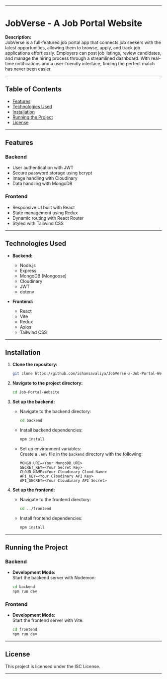 
---

# JobVerse - A Job Portal Website

**Description:**  
JobVerse is a full-featured job portal app that connects job seekers with the latest opportunities, allowing them to browse, apply, and track job applications effortlessly. Employers can post job listings, review candidates, and manage the hiring process through a streamlined dashboard. With real-time notifications and a user-friendly interface, finding the perfect match has never been easier.

---

## Table of Contents
- [Features](#features)
- [Technologies Used](#technologies-used)
- [Installation](#installation)
- [Running the Project](#running-the-project)
- [License](#license)

---

## Features

### Backend
- User authentication with JWT
- Secure password storage using bcrypt
- Image handling with Cloudinary
- Data handling with MongoDB

### Frontend
- Responsive UI built with React
- State management using Redux
- Dynamic routing with React Router
- Styled with Tailwind CSS

---

## Technologies Used

- **Backend:**
  - Node.js
  - Express
  - MongoDB (Mongoose)
  - Cloudinary
  - JWT
  - dotenv

- **Frontend:**
  - React
  - Vite
  - Redux
  - Axios
  - Tailwind CSS

---

## Installation

1. **Clone the repository:**
   ```bash
   git clone https://github.com/ishansavaliya/JobVerse-a-Job-Portal-Website.git
   ```

2. **Navigate to the project directory:**
   ```bash
   cd Job-Portal-Website
   ```

3. **Set up the backend:**
   - Navigate to the backend directory:
     ```bash
     cd backend
     ```
   - Install backend dependencies:
     ```bash
     npm install
     ```
   - Set up environment variables:  
     Create a `.env` file in the `backend` directory with the following:
     ```env
     MONGO_URI=<Your MongoDB URI>
     SECRET_KEY=<Your Secret Key>
     CLOUD_NAME=<Your Cloudinary Cloud Name>
     API_KEY=<Your Cloudinary API Key>
     API_SECRET=<Your Cloudinary API Secret>
     ```

4. **Set up the frontend:**
   - Navigate to the frontend directory:
     ```bash
     cd ../frontend
     ```
   - Install frontend dependencies:
     ```bash
     npm install
     ```

---

## Running the Project

### Backend

- **Development Mode:**  
  Start the backend server with Nodemon:
  ```bash
  cd backend
  npm run dev
  ```

### Frontend

- **Development Mode:**  
  Start the frontend server with Vite:
  ```bash
  cd frontend
  npm run dev
  ```

---

## License
This project is licensed under the ISC License.

--- 

